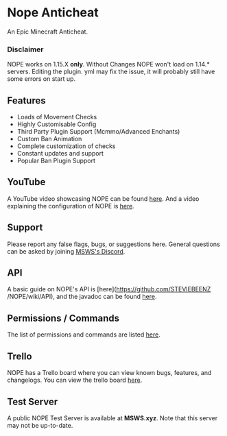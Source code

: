 # Nope Anticheat
An Epic Minecraft Anticheat.

### Disclaimer
NOPE works on 1.15.X **only**. Without Changes NOPE won't load on 1.14.* servers. Editing the plugin. yml may fix the issue, it will probably still have some errors on start up.

## Features
* Loads of Movement Checks
* Highly Customisable Config
* Third Party Plugin Support (Mcmmo/Advanced Enchants)
* Custom Ban Animation
* Complete customization of checks
* Constant updates and support
* Popular Ban Plugin Support

## YouTube
A YouTube video showcasing NOPE can be found [here](https://www.youtube.com/watch?v=QNumBz-Phwg). And a video explaining the configuration of NOPE is [here](https://www.youtube.com/watch?v=XVuXKsJEAkQ).

## Support
Please report any false flags, bugs, or suggestions here. General questions can be asked by joining [MSWS's Discord](https://nope.msws.xyz/discord).

## API
A basic guide on NOPE's API is \[here\](https://github.com/STEVIEBEENZ /NOPE/wiki/API), and the javadoc can be found [here](http://docs.msws.xyz).

## Permissions / Commands
The list of permissions and commands are listed [here](https://github.com/STEVIEBEENZ/NOPE/wiki/Permissions).

## Trello
NOPE has a Trello board where you can view known bugs, features, and changelogs. You can view the trello board [here](https://nope.msws.xyz/trello).

## Test Server
A public NOPE Test Server is available at **MSWS.xyz**. Note that this server may not be up-to-date.
